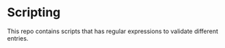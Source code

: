 # Scripting

This repo contains scripts that has regular expressions to validate different entries.
